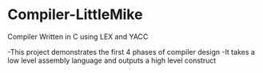 Compiler-LittleMike
===========

Compiler Written in C using LEX and YACC

-This project demonstrates the first 4 phases of compiler design
-It takes a low level assembly language and outputs a high level construct
